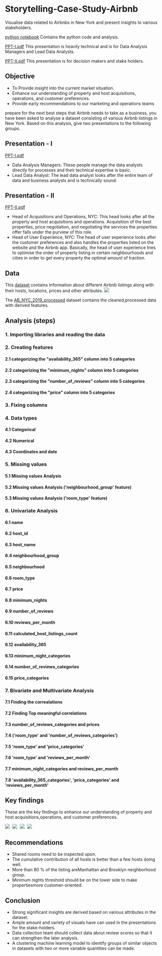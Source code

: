 # Storytelling-Case-Study-Airbnb
 Visualise data related to Airbnbs in New York and present insights to various stakeholders.
 
 [python notebook](https://github.com/ABHIJITHCV11/Storytelling-Case-Study-Airbnb/blob/main/Untitled.ipynb) Contains the python code and analysis.
 
 [PPT-I.pdf](https://github.com/ABHIJITHCV11/Storytelling-Case-Study-Airbnb/blob/main/Presentations/PPT-I.pdf) This presentation is heavily technical and is for Data Analysis Managers and Lead Data Analysts.
 
 [PPT-II.pdf](https://github.com/ABHIJITHCV11/Storytelling-Case-Study-Airbnb/blob/main/Presentations/PPT-2.pdf) This presentation is for decision makers and stake holders.
 
 ## Objective
- To Provide insight into the current market situation.
- Enhance our understanding of property and host acquisitions, 
operations, and customer preferences.
- Provide early recommendations to our marketing and operations 
teams

prepare for the next best steps that Airbnb needs to take as a business, you have been asked to analyse a dataset consisting of various Airbnb listings in New York. Based on this analysis, give two presentations to the following groups.

## Presentation - I
[PPT-I.pdf](https://github.com/ABHIJITHCV11/Storytelling-Case-Study-Airbnb/blob/main/Presentations/PPT-I.pdf)
- Data Analysis Managers: These people manage the data analysts directly for processes and their technical expertise is basic.
- Lead Data Analyst: The lead data analyst looks after the entire team of data and business analysts and is technically sound.
## Presentation - II
[PPT-II.pdf](https://github.com/ABHIJITHCV11/Storytelling-Case-Study-Airbnb/blob/main/Presentations/PPT-2.pdf)
- Head of Acquisitions and Operations, NYC: This head looks after all the property and host acquisitions and operations. Acquisition of the best properties, price negotiation, and negotiating the services the properties offer falls under the purview of this role.
- Head of User Experience, NYC: The head of user experience looks after the customer preferences and also handles the properties listed on the website and the Airbnb app. Basically, the head of user experience tries to optimise the order of property listing in certain neighbourhoods and cities in order to get every property the optimal amount of traction.

## Data
This [dataset](AB_NYC_2019.csv) contains information about different Airbnb listings along with their hosts, locations, prices and other attributes.
<kbd>  ![](images/data_dic.PNG)  </kbd>

The [AB_NYC_2019_processed](AB_NYC_2019_processed.csv) dataset contains the cleaned,processed data with derived features.
 
## Analysis (steps)
### 1. Importing libraries and reading the data
### 2. Creating features
#### 2.1 categorizing the "availability_365" column into 5 categories
#### 2.2 categorizing the "minimum_nights" column into 5 categories
#### 2.3 categorizing the "number_of_reviews" column into 5 categories
#### 2.4 categorizing the "price" column into 5 categories
### 3. Fixing columns
### 4. Data types
#### 4.1 Categorical
#### 4.2 Numerical
#### 4.3 Coordinates and date
### 5. Missing values
#### 5.1 Missing values Analysis
#### 5.2 Missing values Analysis ('neighbourhood_group' feature)
#### 5.3 Missing values Analysis ('room_type' feature)
### 6. Univariate Analysis
#### 6.1 name
#### 6.2 host_id
#### 6.3 host_name
#### 6.4 neighbourhood_group
#### 6.5 neighbourhood
#### 6.6 room_type
#### 6.7 price
#### 6.8 minimum_nights
#### 6.9 number_of_reviews
#### 6.10 reviews_per_month
#### 6.11 calculated_host_listings_count
#### 6.12 availability_365
#### 6.13 minimum_night_categories
#### 6.14 number_of_reviews_categories
#### 6.15 price_categories
### 7. Bivariate and Multivariate Analysis
#### 7.1 Finding the correalations
#### 7.2 Finding Top meaningful correlations
#### 7.3 number_of_reviews_categories and prices
#### 7.4 ('room_type' and 'number_of_reviews_categories')
#### 7.5 'room_type' and 'price_categories'
#### 7.6 'room_type' and 'reviews_per_month'
#### 7.7 minimum_night_categories and reviews_per_month
#### 7.8 'availability_365_categories', 'price_categories' and 'reviews_per_month'

## Key findings
These are the key findings to enhance our understanding of property and host acquisitions,operations, and customer preferences.

<kbd>  ![](images/shared_rooms.PNG)  </kbd>
<kbd>  ![](images/effects.PNG)  </kbd>
<kbd>  ![](images/every_hosts_matter.PNG)  </kbd>
<kbd>  ![](images/neighbourhoods.PNG)  </kbd>

## Recommendations

- Shared rooms need to be inspected upon.
- The cumulative contribution of all hosts is better than a few hosts doing well.
- More than 80 % of the listing areManhattan and Brooklyn neighborhood group.
- Minimum nights threshold should be on the lower side to make propertiesmore customer-oriented.

## Conclusion
- Strong significant insights are derived based on various attributes in the dataset.
- Ample amount and variety of visuals have can used in the presentations for the stake-holders.
- Data collection team should collect data about review scores so that it can strengthen the later analysis.
- A clustering machine learning model to identify groups of similar objects in datasets with two or more variable quantities can be made.
